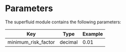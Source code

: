 <!--
order: 10
-->

# Parameters

The superfluid module contains the following parameters:

| Key                      | Type    | Example |
| ------------------------ | ------- | ------- |
| minimum_risk_factor      | decimal | 0.01    |
